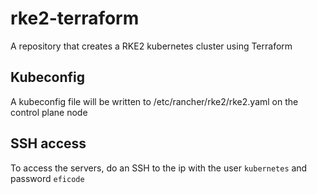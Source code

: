 # rke2-terraform
A repository that creates a RKE2 kubernetes cluster using Terraform

## Kubeconfig
A kubeconfig file will be written to /etc/rancher/rke2/rke2.yaml on the control plane node

## SSH access
To access the servers, do an SSH to the ip with the user `kubernetes` and password `eficode`
